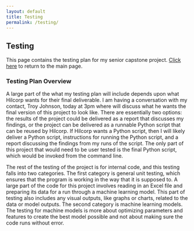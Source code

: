 ```yaml
---
layout: default
title: Testing
permalink: /testing/
---
```


## Testing

This page contains the testing plan for my senior capstone project. [Click here](https://jacksexauer.github.io/SeniorCapstone/index) to return to the main page.

### Testing Plan Overview
A large part of the what my testing plan will include depends upon what Hilcorp wants for their final deliverable. I am having a conversation with my contact, Troy Johnson, today at 3pm where will discuss what he wants the final version of this project to look like. There are essentially two options: the results of the project could be delivered as a report that discusses my findings, or the project can be delivered as a runnable Python script that can be reused by Hilcorp. If Hilcorp wants a Python script, then I will likely deliver a Python script, instructions for running the Python script, and a report discussing the findings from my runs of the script. The only part of this project that would need to be user tested is the final Python script, which would be invoked from the command line.

The rest of the testing of the project is for internal code, and this testing falls into two categories. The first category is general unit testing, which ensures that the program is working in the way that it is supposed to. A large part of the code for this project involves reading in an Excel file and preparing its data for a run through a machine learning model. This part of testing also includes any visual outputs, like graphs or charts, related to the data or model outputs. The second category is machine learning models. The testing for machine models is more about optimizing parameters and features to create the best model possible and not about making sure the code runs without error.
